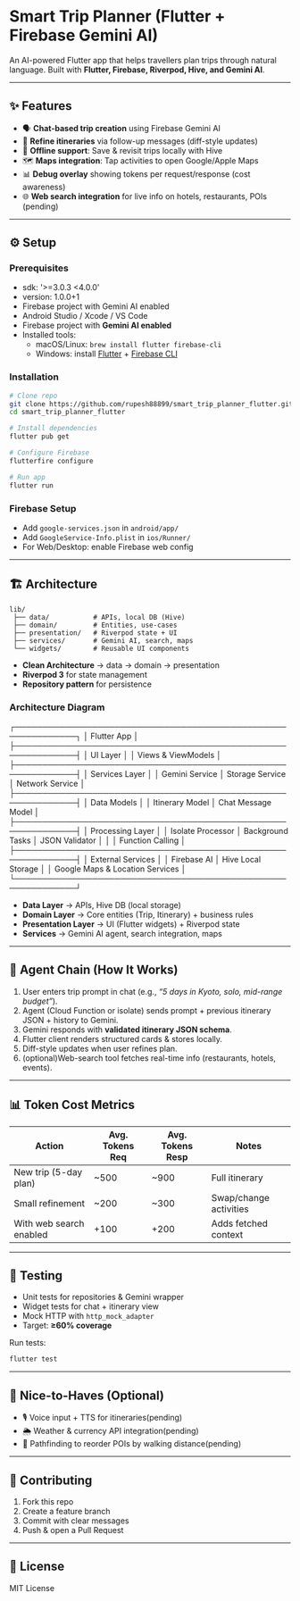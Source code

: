 # Smart Trip Planner (Flutter + Firebase Gemini AI)

An AI-powered Flutter app that helps travellers plan trips through natural language.
Built with **Flutter, Firebase, Riverpod, Hive, and Gemini AI**.

---

## ✨ Features

- 🗣️ **Chat-based trip creation** using Firebase Gemini AI  
- 🔄 **Refine itineraries** via follow-up messages (diff-style updates)  
- 💾 **Offline support**: Save & revisit trips locally with Hive
- 🗺️ **Maps integration**: Tap activities to open Google/Apple Maps  
- 📊 **Debug overlay** showing tokens per request/response (cost awareness)  
- 🌐 **Web search integration** for live info on hotels, restaurants, POIs (pending)

---


## ⚙️ Setup

### Prerequisites
- sdk: '>=3.0.3 <4.0.0' 
- version: 1.0.0+1
- Firebase project with Gemini AI enabled  
- Android Studio / Xcode / VS Code  
- Firebase project with **Gemini AI enabled**
- Installed tools:  
  - macOS/Linux: `brew install flutter firebase-cli`  
  - Windows: install [Flutter](https://docs.flutter.dev/get-started/install) + [Firebase CLI](https://firebase.google.com/docs/cli)

### Installation
```bash
# Clone repo
git clone https://github.com/rupesh88899/smart_trip_planner_flutter.git
cd smart_trip_planner_flutter

# Install dependencies
flutter pub get

# Configure Firebase
flutterfire configure

# Run app
flutter run
```

### Firebase Setup
- Add `google-services.json` in `android/app/`  
- Add `GoogleService-Info.plist` in `ios/Runner/`  
- For Web/Desktop: enable Firebase web config  

---

## 🏗️ Architecture

```
lib/
 ├── data/           # APIs, local DB (Hive)
 ├── domain/         # Entities, use-cases
 ├── presentation/   # Riverpod state + UI
 ├── services/       # Gemini AI, search, maps
 └── widgets/        # Reusable UI components
```

- **Clean Architecture** → data → domain → presentation  
- **Riverpod 3** for state management  
- **Repository pattern** for persistence


### Architecture Diagram
┌─────────────────────────────────────────────────────────────┐
│                      Flutter App                            │
├─────────────────────────────────────────────────────────────┤
│                        UI Layer                             │
│                   Views & ViewModels                        │
├─────────────────────────────────────────────────────────────┤
│                     Services Layer                          │
│        Gemini Service │ Storage Service │ Network Service   │
├─────────────────────────────────────────────────────────────┤
│                        Data Models                          │
│         Itinerary Model │ Chat Message Model                │
├─────────────────────────────────────────────────────────────┤
│                    Processing Layer                         │
│   Isolate Processor │ Background Tasks │ JSON Validator     │
│                     │ Function Calling                      │
├─────────────────────────────────────────────────────────────┤
│                   External Services                         │
│             Firebase AI  │ Hive Local Storage               │
│             Google Maps & Location Services                 │
└─────────────────────────────────────────────────────────────┘


- **Data Layer** → APIs, Hive DB (local storage)  
- **Domain Layer** → Core entities (Trip, Itinerary) + business rules  
- **Presentation Layer** → UI (Flutter widgets) + Riverpod state  
- **Services** → Gemini AI agent, search integration, maps  

---

## 🤖 Agent Chain (How It Works)

1. User enters trip prompt in chat (e.g., *“5 days in Kyoto, solo, mid-range budget”*).  
2. Agent (Cloud Function or isolate) sends prompt + previous itinerary JSON + history to Gemini.  
3. Gemini responds with **validated itinerary JSON schema**. 
4. Flutter client renders structured cards & stores locally.  
5. Diff-style updates when user refines plan.  
6. (optional)Web-search tool fetches real-time info (restaurants, hotels, events).  

---

## 📊 Token Cost Metrics

| Action                  | Avg. Tokens Req | Avg. Tokens Resp | Notes                  |
|--------------------------|-----------------|------------------|------------------------|
| New trip (5-day plan)    | ~500            | ~900             | Full itinerary         |
| Small refinement         | ~200            | ~300             | Swap/change activities |
| With web search enabled  | +100            | +200             | Adds fetched context   |


---

## 🧪 Testing

- Unit tests for repositories & Gemini wrapper  
- Widget tests for chat + itinerary view  
- Mock HTTP with `http_mock_adapter`  
- Target: **≥60% coverage**  

Run tests:
```bash
flutter test
```

---

## 🚀 Nice-to-Haves (Optional)

- 🎙️ Voice input + TTS for itineraries(pending)  
- 🌦️ Weather & currency API integration(pending)
- 📍 Pathfinding to reorder POIs by walking distance(pending)  

---

## 🤝 Contributing

1. Fork this repo  
2. Create a feature branch  
3. Commit with clear messages  
4. Push & open a Pull Request  

---

## 📄 License
MIT License  
